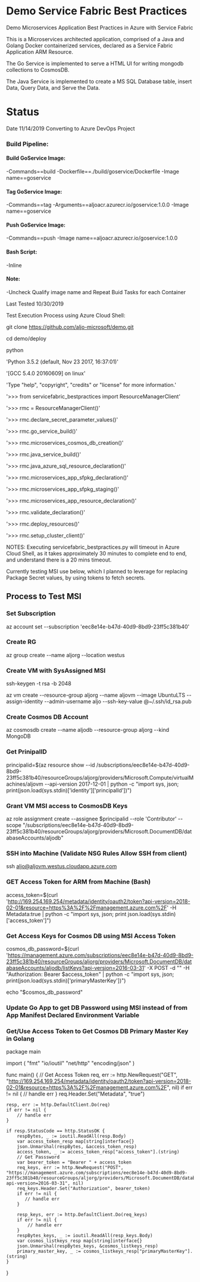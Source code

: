 # Demo Service Fabric Best Practices
Demo Microservices Application Best Practices in Azure with Service Fabric

This is a Microservices architected application, comprised of a Java and Golang Docker containerized services, declared as a Service Fabric Application ARM Resource.

The Go Service is implemented to serve a HTML UI for writing mongodb collections to CosmosDB.

The Java Service is implemented to create a MS SQL Database table, insert Data, Query Data, and Serve the Data.

# Status
Date 11/14/2019
Converting to Azure DevOps Project

### Build Pipeline:
#### Build GoService Image:
-Commands==build
-Dockerfile==./build/goservice/Dockerfile
-Image name==goservice
#### Tag GoService Image:
-Commands==tag
-Arguments==aljoacr.azurecr.io/goservice:1.0.0
-Image name==goservice
#### Push GoService Image:
-Commands==push
-Image name==aljoacr.azurecr.io/goservice:1.0.0
#### Bash Script:
-Inline
#### Note:
-Uncheck Qualify image name and Repeat Buid Tasks for each Container






Last Tested 10/30/2019

Test Execution Process using Azure Cloud Shell:

git clone https://github.com/aljo-microsoft/demo.git

cd demo/deploy

python

'Python 3.5.2 (default, Nov 23 2017, 16:37:01)'

'[GCC 5.4.0 20160609] on linux'

'Type "help", "copyright", "credits" or "license" for more information.'

'>>> from servicefabric_bestpractices import ResourceManagerClient'

'>>> rmc = ResourceManagerClient()'

'>>> rmc.declare_secret_parameter_values()'

'>>> rmc.go_service_build()'

'>>> rmc.microservices_cosmos_db_creation()'

'>>> rmc.java_service_build()'

'>>> rmc.java_azure_sql_resource_declaration()'

'>>> rmc.microservices_app_sfpkg_declaration()'

'>>> rmc.microservices_app_sfpkg_staging()'

'>>> rmc.microservices_app_resource_declaration()'

'>>> rmc.validate_declaration()'

'>>> rmc.deploy_resources()'

'>>> rmc.setup_cluster_client()'

NOTES:
Executing servicefabric_bestpractices.py will timeout in Azure Cloud Shell, as it takes approximately 30 minutes to complete end to end, and understand there is a 20 mins timeout.

Currently testing MSI use below, which I planned to leverage for replacing Package Secret values, by using tokens to fetch secrets.
## Process to Test MSI
### Set Subscription
az account set --subscription 'eec8e14e-b47d-40d9-8bd9-23ff5c381b40'
### Create RG
az group create --name aljorg --location westus
### Create VM with SysAssigned MSI
ssh-keygen -t rsa -b 2048

az vm create --resource-group aljorg --name aljovm --image UbuntuLTS --assign-identity --admin-username aljo --ssh-key-value @~/.ssh/id_rsa.pub
### Create Cosmos DB Account
az cosmosdb create --name aljodb --resource-group aljorg --kind MongoDB
### Get PrinipalID
principalid=$(az resource show --id /subscriptions/eec8e14e-b47d-40d9-8bd9-23ff5c381b40/resourceGroups/aljorg/providers/Microsoft.Compute/virtualMachines/aljovm --api-version 2017-12-01 | python -c "import sys, json; print(json.load(sys.stdin)['identity']['principalId'])")

### Grant VM MSI access to CosmosDB Keys
az role assignment create --assignee $principalid --role 'Contributor' --scope "/subscriptions/eec8e14e-b47d-40d9-8bd9-23ff5c381b40/resourceGroups/aljorg/providers/Microsoft.DocumentDB/databaseAccounts/aljodb"

### SSH into Machine (Validate NSG Rules Allow SSH from client)
ssh aljo@aljovm.westus.cloudapp.azure.com
### GET Access Token for ARM from Machine (Bash)
access_token=$(curl 'http://169.254.169.254/metadata/identity/oauth2/token?api-version=2018-02-01&resource=https%3A%2F%2Fmanagement.azure.com%2F' -H Metadata:true | python -c "import sys, json; print json.load(sys.stdin)['access_token']")

### Get Access Keys for Cosmos DB using MSI Access Token
cosmos_db_password=$(curl 'https://management.azure.com/subscriptions/eec8e14e-b47d-40d9-8bd9-23ff5c381b40/resourceGroups/aljorg/providers/Microsoft.DocumentDB/databaseAccounts/aljodb/listKeys?api-version=2016-03-31' -X POST -d "" -H "Authorization: Bearer $access_token" | python -c "import sys, json; print(json.load(sys.stdin)['primaryMasterKey'])")

echo "$cosmos_db_password"

### Update Go App to get DB Password using MSI instead of from App Manifest Declared Environment Variable
### Get/Use Access Token to Get Cosmos DB Primary Master Key in Golang
package main

import (
  "fmt"
  "io/ioutil"
  "net/http"
  "encoding/json"
)

func main() {
    // Get Access Token
    req, err := http.NewRequest("GET", "http://169.254.169.254/metadata/identity/oauth2/token?api-version=2018-02-01&resource=https%3A%2F%2Fmanagement.azure.com%2F", nil)
    if err != nil {
        // handle err
    }
    req.Header.Set("Metadata", "true")

    resp, err := http.DefaultClient.Do(req)
    if err != nil {
        // handle err
    }

    if resp.StatusCode == http.StatusOK {
        respBytes, _ := ioutil.ReadAll(resp.Body)
        var access_token_resp map[string]interface{}
        json.Unmarshal(respBytes, &access_token_resp)
        access_token, _ := access_token_resp["access_token"].(string)
        // Get Passsword
        var bearer_token = "Bearer " + access_token
        req_keys, err := http.NewRequest("POST", "https://management.azure.com/subscriptions/eec8e14e-b47d-40d9-8bd9-23ff5c381b40/resourceGroups/aljorg/providers/Microsoft.DocumentDB/databaseAccounts/aljodb/listKeys?api-version=2016-03-31", nil)
        req_keys.Header.Set("Authorization", bearer_token)
        if err != nil {
           // handle err
        }

        resp_keys, err := http.DefaultClient.Do(req_keys)
        if err != nil {
            // handle err
        }
        respBytes_keys, _ := ioutil.ReadAll(resp_keys.Body)
        var cosmos_listkeys_resp map[string]interface{}
        json.Unmarshal(respBytes_keys, &cosmos_listkeys_resp)
        primary_master_key, _ := cosmos_listkeys_resp["primaryMasterKey"].(string)
    }
}

